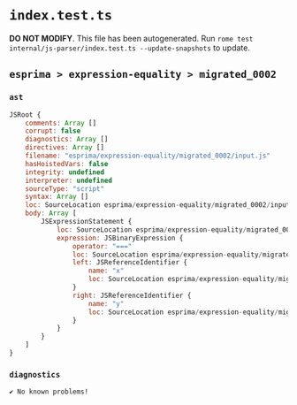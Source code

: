 # `index.test.ts`

**DO NOT MODIFY**. This file has been autogenerated. Run `rome test internal/js-parser/index.test.ts --update-snapshots` to update.

## `esprima > expression-equality > migrated_0002`

### `ast`

```javascript
JSRoot {
	comments: Array []
	corrupt: false
	diagnostics: Array []
	directives: Array []
	filename: "esprima/expression-equality/migrated_0002/input.js"
	hasHoistedVars: false
	integrity: undefined
	interpreter: undefined
	sourceType: "script"
	syntax: Array []
	loc: SourceLocation esprima/expression-equality/migrated_0002/input.js 1:0-2:0
	body: Array [
		JSExpressionStatement {
			loc: SourceLocation esprima/expression-equality/migrated_0002/input.js 1:0-1:7
			expression: JSBinaryExpression {
				operator: "==="
				loc: SourceLocation esprima/expression-equality/migrated_0002/input.js 1:0-1:7
				left: JSReferenceIdentifier {
					name: "x"
					loc: SourceLocation esprima/expression-equality/migrated_0002/input.js 1:0-1:1 (x)
				}
				right: JSReferenceIdentifier {
					name: "y"
					loc: SourceLocation esprima/expression-equality/migrated_0002/input.js 1:6-1:7 (y)
				}
			}
		}
	]
}
```

### `diagnostics`

```
✔ No known problems!

```
